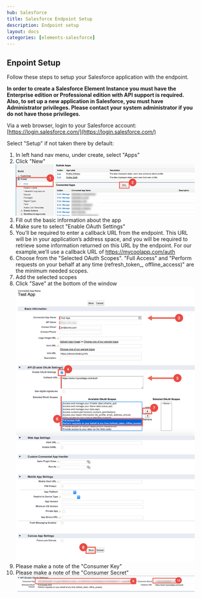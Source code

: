 ```yaml
---
hub: Salesforce
title: Salesforce Endpoint Setup
description: Endpoint setup
layout: docs
categories: [elements-salesforce]
---
```


## Enpoint Setup

Follow these steps to setup your Salesforce application with the endpoint.

__In order to create a Salesforce Element Instance you must have the Enterprise edition or Professional edition with API support is required. Also, to set up a new application in Salesforce, you must have Administrator privileges. Please contact your system administrator if you do not have those privileges.__

Via a web browser, login to your Salesforce account:
[https://login.salesforce.com/](https://login.salesforce.com/)


Select "Setup" if not taken there by default:
1. In left hand nav menu, under create, select "Apps"
2. Click "New" ![Salesforce Connected App step 1](img/salesforce-connected-app-1.png)
3. Fill out the basic information about the app
4. Make sure to select "Enable OAuth Settings"
5. You’ll be required to enter a callback URL from the endpoint. This URL will be in your application’s address space, and you will be required to retrieve some information returned on this URL by the endpoint. For our example,we’ll use a callback URL of https://mycoolapp.com/auth
6. Choose from the "Selected OAuth Scopes". "Full Access" and "Perform requests on your behalf at any time (refresh_token_, offline_access)" are the minimum needed scopes.
7. Add the selected scopes
8. Click "Save" at the bottom of the window ![Salesforce Connected App step 2](img/salesforce-connected-app-2.png)
9. Please make a note of the "Consumer Key"
10. Please make a note of the "Consumer Secret" ![Salesforce Connected App step 3](img/salesforce-connected-app-3.png)
